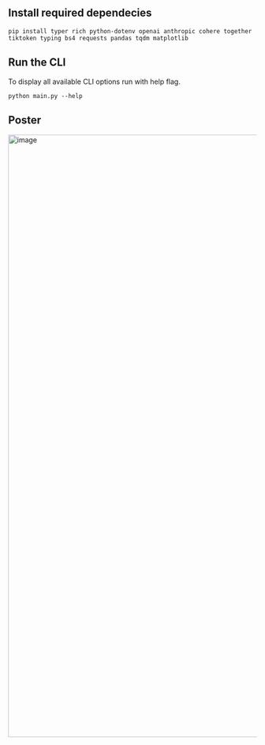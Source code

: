 ## Install required dependecies

```
pip install typer rich python-dotenv openai anthropic cohere together tiktoken typing bs4 requests pandas tqdm matplotlib
```

## Run the CLI
To display all available CLI options run with help flag.
```
python main.py --help
```

## Poster
<img width="1219" alt="image" src="https://github.com/user-attachments/assets/06cf865f-0aef-4628-bb31-2113513591a6">
